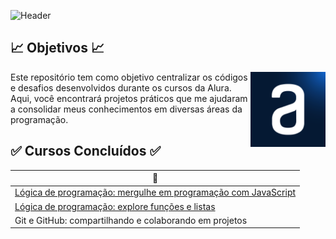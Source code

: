 ![Header](https://capsule-render.vercel.app/api?type=waving&height=121&color=0000CD&text=🖥️%20Códigos%20Alura%20🖥️&fontSize=35&fontColor=AFEEEE&section=header&fontAlignY=65)

## 📈 Objetivos 📈

<div>
  <img align = "right" src="img/alura.png" width="120" height="120" alt="Alura">
</div>

Este repositório tem como objetivo centralizar os códigos e desafios desenvolvidos durante os cursos da Alura. Aqui, você encontrará projetos práticos que me ajudaram a consolidar meus conhecimentos em diversas áreas da programação.

## ✅ Cursos Concluídos ✅

<div align = "middle">
 
| 🌟 |
|---------|
| [Lógica de programação: mergulhe em programação com JavaScript](https://github.com/z0mer/ALURA_CURSOS/tree/main/C1_L.D.P) |
| [Lógica de programação: explore funções e listas](https://github.com/z0mer/ALURA_CURSOS/tree/main/C2_L.D.P) |
| Git e GitHub: compartilhando e colaborando em projetos |

</div>

